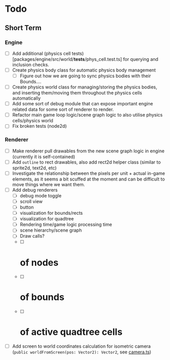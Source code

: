 # Todo

## Short Term

### Engine
- [ ] Add additional (physics cell tests)[packages/engine/src/world/__tests__/phys_cell.test.ts] for querying and inclusion checks.
- [ ] Create physics body class for automatic physics body management
    + [ ] Figure out how we are going to sync physics bodies with their Bounds....
- [ ] Create physics world class for managing/storing the physics bodies, and inserting them/moving them throughout the physics cells automatically
- [ ] Add some sort of debug module that can expose important engine related data for some sort of renderer to render.
- [ ] Refactor main game loop logic/scene graph logic to also utilise physics cells/physics world
- [ ] Fix broken tests (node2d)

### Renderer
- [ ] Make renderer pull drawables from the new scene graph logic in engine (currently it is self-contained)
- [ ] Add `outline` to rect drawables, also add rect2d helper class (similar to sprite2d, text2d, etc)
- [ ] Investigate the relationship between the pixels per unit + actual in-game elements, as it seems a bit scuffed at the moment and can be difficult to move things where we want them.
- [ ] Add debug renderers
    + [ ] debug mode toggle
    + [ ] scroll view
    + [ ] button
    + [ ] visualization for bounds/rects
    + [ ] visualization for quadtree
    + [ ] Rendering time/game logic processing time
    + [ ] scene hierarchy/scene graph
    + [ ] Draw calls?
    + [ ] # of nodes
    + [ ] # of bounds
    + [ ] # of active quadtree cells
- [ ] Add screen to world coordinates calculation for isometric camera (`public worldFromScreen(pos: Vector2): Vector2`, see [camera.ts](packages/renderer/src/camera/camera.ts))
